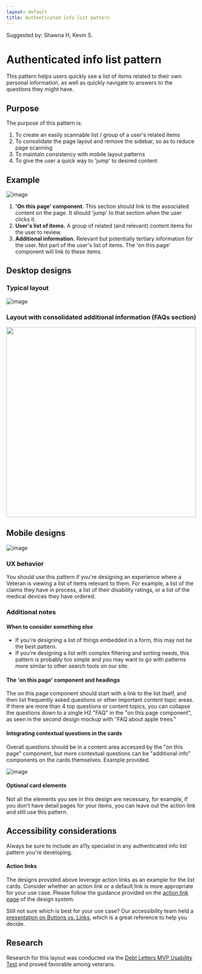 ```yaml
---
layout: default
title: Authenticated info list pattern 
---
```


Suggested by: Shawna H, Kevin S.

# Authenticated info list pattern
This pattern helps users quickly see a list of items related to their own personal information, as well as quickly navigate to answers to the questions they might have.

## Purpose
The purpose of this pattern is:

1. To create an easily scannable list / group of a user's related items
2. To consolidate the page layout and remove the sidebar, so as to reduce page scanning
3. To maintain consistency with mobile layout patterns
4. To give the user a quick way to 'jump' to desired content

## Example

![image]({{site.baseurl}}/images/experimental-design/auth-info-list-authenticated-list-tool.jpg)


1. **'On this page' component.** This section should link to the associated content on the page. It should 'jump' to that section when the user clicks it.
2. **User's list of items.** A group of related (and relevant) content items for the user to review.
3. **Additional information.** Relevant but potentially tertiary information for the user. Not part of the user's list of items. The 'on this page' component will link to these items. 

## Desktop designs

### Typical layout

![image]({{site.baseurl}}/images/experimental-design/auth-info-list-apple-tool-first-mock-3.jpg")

### Layout with consolidated additional information (FAQs section)

<img src="../../images/experimental-designauth-info-list-/apple-tool-consolidated-faq-3.jpg" width="500" />

## Mobile designs

![image]({{site.baseurl}}/images/experimental-design/auth-info-list-apple-tool-mobile-3.jpg)

### UX behavior

You should use this pattern if you're designing an experience where a Veteran is viewing a list of items relevant to them. For example, a list of the claims they have in process, a list of their disability ratings, or a list of the medical devices they have ordered.

### Additional notes

#### When to consider something else
- If you're designing a list of things embedded in a form, this may not be the best pattern. 
- If you're designing a list with complex filtering and sorting needs, this pattern is probably too simple and you may want to go with patterns more similar to other search tools on our site.


#### The 'on this page' component and headings
The on this page component should start with a link to the list itself, and then list frequently asked questions or other important content topic areas. If there are more than 4 top questions or content topics, you can collapse the questions down to a single H2 "FAQ" in the "on this page component", as seen in the second design mockup with "FAQ about apple trees."

#### Integrating contextual questions in the cards
Overall questions should be in a content area accessed by the "on this page" component, but more contextual questions can be "additional info" components on the cards themselves. Example provided.

![image]({{site.baseurl}}/images/experimental-design/auth-info-list-additional-info.png)

#### Optional card elements 
Not all the elements you see in this design are necessary, for example, if you don't have detail pages for your items, you can leave out the action link and still use this pattern.

## Accessibility considerations

Always be sure to include an a11y specialist in any authenticated info list pattern you're developing.

#### Action links
The designs provided above leverage action links as an example for the list cards. Consider whether an action link or a default link is more appropriate for your use case. Please follow the guidance provided on the [action link page](https://design.va.gov/experimental-design/action_links) of the design system. 

Still not sure which is best for your use case? Our accessibility team held a [presentation on Buttons vs. Links](https://docs.google.com/presentation/d/1hv7kENiPuXGcZDwQSM5hItnbyXezu4nY9lFksMQpSK4/edit#slide=id.ge8045de9aa_0_0), which is a great reference to help you decide.


## Research

Research for this layout was conducted via the [Debt Letters MVP Usability Test](https://github.com/department-of-veterans-affairs/va.gov-team/blob/master/products/debt-letters-mvp/research/usability-july20/usability-readout.md) and proved favorable among veterans. 
